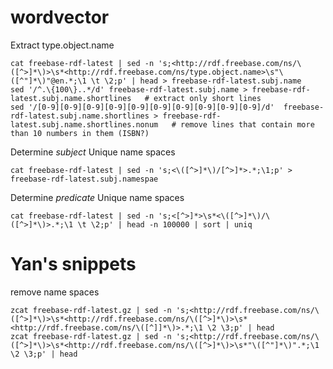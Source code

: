 # wordvector








Extract type.object.name 
```
cat freebase-rdf-latest | sed -n 's;<http://rdf.freebase.com/ns/\([^>]*\)>\s*<http://rdf.freebase.com/ns/type.object.name>\s"\([^"]*\)"@en.*;\1 \t \2;p' | head > freebase-rdf-latest.subj.name
sed '/^.\{100\}..*/d' freebase-rdf-latest.subj.name > freebase-rdf-latest.subj.name.shortlines   # extract only short lines
sed '/[0-9][0-9][0-9][0-9][0-9][0-9][0-9][0-9][0-9][0-9]/d'  freebase-rdf-latest.subj.name.shortlines > freebase-rdf-latest.subj.name.shortlines.nonum   # remove lines that contain more than 10 numbers in them (ISBN?)
```

Determine *subject* Unique name spaces
```
cat freebase-rdf-latest | sed -n 's;<\([^>]*\)/[^>]*>.*;\1;p' > freebase-rdf-latest.subj.namespae
```

Determine *predicate* Unique name spaces
```
cat freebase-rdf-latest | sed -n 's;<[^>]*>\s*<\([^>]*\)/\([^>]*\)>.*;\1 \t \2;p' | head -n 100000 | sort | uniq  
```


# Yan's snippets
remove name spaces
```
zcat freebase-rdf-latest.gz | sed -n 's;<http://rdf.freebase.com/ns/\([^>]*\)>\s*<http://rdf.freebase.com/ns/\([^>]*\)>\s*<http://rdf.freebase.com/ns/\([^]]*\)>.*;\1 \2 \3;p' | head
zcat freebase-rdf-latest.gz | sed -n 's;<http://rdf.freebase.com/ns/\([^>]*\)>\s*<http://rdf.freebase.com/ns/\([^>]*\)>\s*"\([^"]*\)".*;\1 \2 \3;p' | head
```
